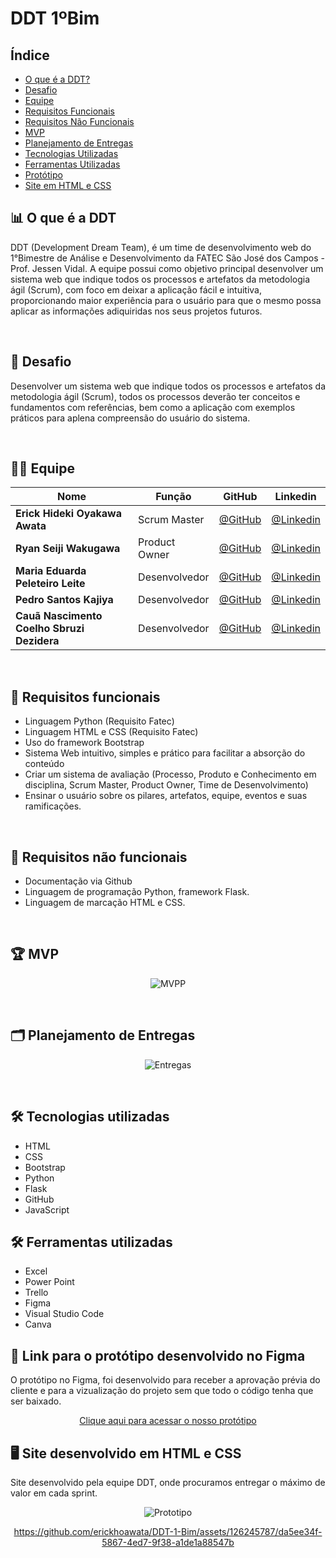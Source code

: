 # DDT 1ºBim

## Índice

- [O que é a DDT?](#-o-que-é-a-ddt)
- [Desafio](#-desafio)
- [Equipe](#-equipe)
- [Requisitos Funcionais](#-requisitos-funcionais)
- [Requisitos Não Funcionais](#-requisitos-não-funcionais)
- [MVP](#-mvp)
- [Planejamento de Entregas](#-planejamento-de-entregas)
- [Tecnologias Utilizadas](#-tecnologias-utilizadas)
- [Ferramentas Utilizadas](#-ferramentas-utilizadas)
- [Protótipo](#-link-para-o-protótipo-desenvolvido-no-figma-)
- [Site em HTML e CSS](#-site-desenvolvido-em-html-e-css-)

## 📊 O que é a DDT

DDT (Development Dream Team), é um time de desenvolvimento web do 1°Bimestre de Análise e Desenvolvimento da FATEC São José dos Campos - Prof. Jessen Vidal. A equipe possui como objetivo principal desenvolver  um  sistema  web que  indique  todos  os  processos  e  artefatos  da  metodologia  ágil (Scrum), com foco em deixar a aplicação fácil e intuitiva, proporcionando maior experiência para o usuário para que o mesmo possa aplicar as informações adiquiridas nos seus projetos futuros.

<br>

## 🎯 Desafio

Desenvolver  um  sistema  web que  indique  todos  os  processos  e  artefatos  da  metodologia  ágil (Scrum),  todos os processos deverão  ter conceitos  e  fundamentos  com  referências,  bem  como  a aplicação com exemplos práticos para aplena compreensão do usuário do sistema.

<br>

## 👨‍💻 Equipe
<div align="center">
  
|Nome|Função|GitHub|Linkedin|
| -------- |-------- |-------- |-------- |
|**Erick Hideki Oyakawa Awata**|Scrum Master|[@GitHub](https://github.com/erickhoawata)|[@Linkedin](http://linkedin.com/in/érick-awata)
|**Ryan Seiji Wakugawa**|Product Owner|[@GitHub](https://github.com/ryan-wakugawaa)|[@Linkedin]()
|**Maria Eduarda Peleteiro Leite**|Desenvolvedor|[@GitHub](https://github.com/Dudaleite08">)|[@Linkedin]()
|**Pedro Santos Kajiya**|Desenvolvedor|[@GitHub](https://github.com/kajiyap)|[@Linkedin](https://www.linkedin.com/in/pedro-santos-kajiya-65763b260/)
|**Cauã Nascimento Coelho Sbruzi Dezidera**|Desenvolvedor|[@GitHub](https://github.com/CauaDezidera)|[@Linkedin]() 
<br>  
  
</div>

## 🔧 Requisitos funcionais
  - Linguagem Python (Requisito Fatec)
  - Linguagem HTML e CSS (Requisito Fatec)
  - Uso do framework Bootstrap
  - Sistema Web intuitivo, simples e prático para facilitar a absorção do conteúdo
  - Criar um sistema de avaliação (Processo, Produto e Conhecimento em disciplina, Scrum Master, Product Owner, Time de Desenvolvimento)
  - Ensinar o usuário sobre os pilares, artefatos, equipe, eventos e suas ramificações.

<br>

## 🔗 Requisitos não funcionais
 - Documentação via Github
 - Linguagem de programação Python, framework Flask.
 - Linguagem de marcação HTML e CSS.

<br>

## 🏆 MVP
<div align="center">

![MVPP](https://github.com/erickhoawata/DDT-1-Bim/assets/126245787/f1a66a2a-5d61-4aa4-ac8d-f67ed6e7d5bb)

</div>
<br>

## 🗂 Planejamento de Entregas
<div align="center">

![Entregas](https://github.com/erickhoawata/DDT-1-Bim/assets/126245787/03a5b896-b549-44bc-a818-718181f9e67b)

</div>
<br>

## 🛠 Tecnologias utilizadas</h2>

  - HTML
  - CSS
  - Bootstrap
  - Python
  - Flask 
  - GitHub
  - JavaScript

## 🛠 Ferramentas utilizadas</h2>

  - Excel
  - Power Point
  - Trello
  - Figma
  - Visual Studio Code
  - Canva

**<h2>🔗 Link para o protótipo desenvolvido no Figma </h2>**
O protótipo no Figma, foi desenvolvido para receber a aprovação prévia do cliente e para a vizualização do projeto sem que todo o código tenha que ser baixado.<br>

<div align="center">
<a href="https://www.figma.com/file/tDrqLQKNsiGbglnTp2CcwX/Prot%C3%B3tipo-API?node-id=0%3A1&t=iDi9wkiwjeJAybF1-1">Clique aqui para acessar o nosso protótipo</a><br>
</div>

**<h2>🖥 Site desenvolvido em HTML e CSS </h2>**
Site desenvolvido pela equipe DDT, onde procuramos entregar o máximo de valor em cada sprint.

<div align="center">

![Prototipo](src/api.gif)

</div>

<div align="center">

https://github.com/erickhoawata/DDT-1-Bim/assets/126245787/da5ee34f-5867-4ed7-9f38-a1de1a88547b

</div >


